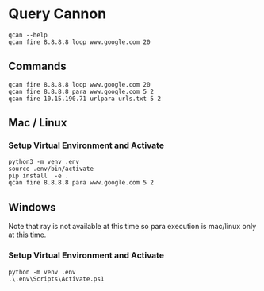 # Query Cannon

```
qcan --help
qcan fire 8.8.8.8 loop www.google.com 20
```

## Commands

```
qcan fire 8.8.8.8 loop www.google.com 20
qcan fire 8.8.8.8 para www.google.com 5 2
qcan fire 10.15.190.71 urlpara urls.txt 5 2
```

## Mac / Linux

### Setup Virtual Environment and Activate

```
python3 -m venv .env
source .env/bin/activate
pip install  -e .
qcan fire 8.8.8.8 para www.google.com 5 2
```

## Windows

Note that ray is not available at this time so para execution is mac/linux only at this time.  

### Setup Virtual Environment and Activate

```
python -m venv .env
.\.env\Scripts\Activate.ps1
```
